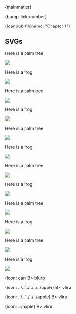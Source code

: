 
{mainmatter}

{bump-link-number}

{leanpub-filename: "Chapter 1"}

## SVGs

Here is a palm tree

![](resources/./PalmTree.svg)

Here is a frog

![](frog.svg)

Here is a palm tree

![](./PalmTree.svg)

Here is a frog

![](frog.svg)

Here is a palm tree

![](./PalmTree.svg)

Here is a frog

![](frog.svg)

Here is a palm tree

![](./PalmTree.svg)

Here is a frog

![](frog.svg)

Here is a palm tree

![](./PalmTree.svg)

Here is a frog

![](frog.svg)

Here is a palm tree

![](./PalmTree.svg)

Here is a frog

![](frog.svg)

{icon: car}
B> blurb

{icon: ../../../../../../apple}
B> vliru

{icon: ../../../../../apple}
B> vliru


{icon: ~/apple}
B> vliru
